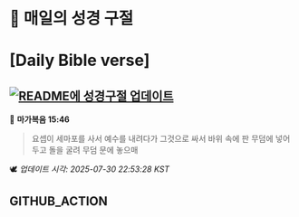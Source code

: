# 🙏 매일의 성경 구절
# [Daily Bible verse]
## [![README에 성경구절 업데이트](https://github.com/DONGSUKA/first_test/actions/workflows/update-readme-bible.yml/badge.svg)](https://github.com/DONGSUKA/first_test/actions/workflows/update-readme-bible.yml)
<!-- START_BIBLE_VERSE -->
📖 **마가복음 15:46**
> 요셉이 세마포를 사서 예수를 내려다가 그것으로 싸서 바위 속에 판 무덤에 넣어 두고 돌을 굴려 무덤 문에 놓으매

🕊️ _업데이트 시각: 2025-07-30 22:53:28 KST_
  <!-- END_BIBLE_VERSE -->
## GITHUB_ACTION
